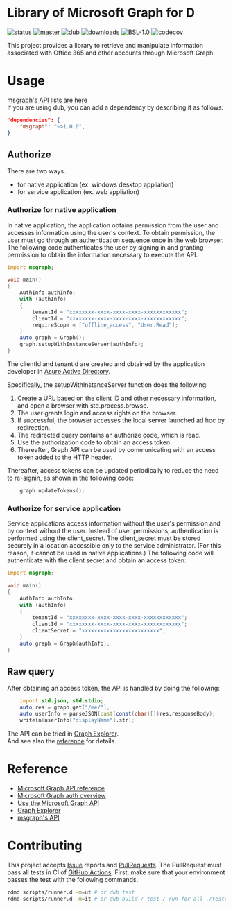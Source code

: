 # Library of Microsoft Graph for D
[![status](https://github.com/shoo/msgraph/workflows/status/badge.svg)](https://github.com/shoo/msgraph/actions?query=workflow%3Astatus)
[![master](https://github.com/shoo/msgraph/workflows/master/badge.svg)](https://github.com/shoo/msgraph/actions?query=workflow%3Amaster)
[![dub](https://img.shields.io/dub/v/msgraph.svg?cacheSeconds=3600)](https://code.dlang.org/packages/msgraph)
[![downloads](https://img.shields.io/dub/dt/msgraph.svg?cacheSeconds=3600)](https://code.dlang.org/packages/msgraph)
[![BSL-1.0](http://img.shields.io/badge/license-BSL--1.0-blue.svg?style=flat)](./LICENSE)
[![codecov](https://codecov.io/gh/shoo/msgraph/branch/master/graph/badge.svg)](https://codecov.io/gh/shoo/msgraph)

This project provides a library to retrieve and manipulate information associated with Office 365 and other accounts through Microsoft Graph.


# Usage
[msgraph's API lists are here](https://shoo.github.io/msgraph/)  
If you are using dub, you can add a dependency by describing it as follows:

```json
"dependencies": {
    "msgraph": "~>1.0.0",
}
```
## Authorize
There are two ways.
- for native application (ex. windows desktop appliation)
- for service application (ex. web appliation)

### Authorize for native application
In native application, the application obtains permission from the user and accesses information using the user's context. To obtain permission, the user must go through an authentication sequence once in the web browser.
The following code authenticates the user by signing in and granting permission to obtain the information necessary to execute the API.

```d
import msgraph;

void main()
{
	AuthInfo authInfo;
	with (authInfo)
	{
		tenantId = "xxxxxxxx-xxxx-xxxx-xxxx-xxxxxxxxxxxx";
		clientId = "xxxxxxxx-xxxx-xxxx-xxxx-xxxxxxxxxxxx";
		requireScope = ["offline_access", "User.Read"];
	}
	auto graph = Graph();
	graph.setupWithInstanceServer(authInfo);
}
```

The clientId and tenantId are created and obtained by the application developer in [Asure Active Directory](https://azure.microsoft.com/services/active-directory/).

Specifically, the setupWithInstanceServer function does the following:

1. Create a URL based on the client ID and other necessary information, and open a browser with std.process.browse.
2. The user grants login and access rights on the browser.
3. If successful, the browser accesses the local server launched ad hoc by redirection.
4. The redirected query contains an authorize code, which is read.
5. Use the authorization code to obtain an access token.
6. Thereafter, Graph API can be used by communicating with an access token added to the HTTP header.

Thereafter, access tokens can be updated periodically to reduce the need to re-signin, as shown in the following code:

```d
	graph.updateTokens();
```


### Authorize for service application
Service applications access information without the user's permission and by context without the user.
Instead of user permissions, authentication is performed using the client_secret.
The client_secret must be stored securely in a location accessible only to the service administrator. (For this reason, it cannot be used in native applications.)
The following code will authenticate with the client secret and obtain an access token:

```d
import msgraph;

void main()
{
	AuthInfo authInfo;
	with (authInfo)
	{
		tenantId = "xxxxxxxx-xxxx-xxxx-xxxx-xxxxxxxxxxxx";
		clientId = "xxxxxxxx-xxxx-xxxx-xxxx-xxxxxxxxxxxx";
		clientSecret = "xxxxxxxxxxxxxxxxxxxxxxxxx";
	}
	auto graph = Graph(authInfo);
}
```

## Raw query
After obtaining an access token, the API is handled by doing the following:

```d
	import std.json, std.stdio;
	auto res = graph.get("/me/");
	auto userInfo = parseJSON(cast(const(char)[])res.responseBody);
	writeln(userInfo["displayName"].str);
```

The API can be tried in [Graph Explorer](https://developer.microsoft.com/graph/graph-explorer).  
And see also the [reference](https://docs.microsoft.com/graph/api/overview?view=graph-rest-1.0) for details.

# Reference
- [Microsoft Graph API reference](https://docs.microsoft.com/graph/api/overview?view=graph-rest-1.0)
- [Microsoft Graph auth overview](https://docs.microsoft.com/graph/auth/)
- [Use the Microsoft Graph API](https://docs.microsoft.com/graph/use-the-api)
- [Graph Explorer](https://developer.microsoft.com/graph/graph-explorer)
- [msgraph's API](https://shoo.github.io/msgraph/)

# Contributing
This project accepts [Issue](https://github.com/shoo/msgraph/issues) reports and [PullRequests](https://github.com/shoo/msgraph/pulls).
The PullRequest must pass all tests in CI of [GitHub Actions](https://github.com/shoo/msgraph/actions).
First, make sure that your environment passes the test with the following commands.

```sh
rdmd scripts/runner.d -m=ut # or dub test
rdmd scripts/runner.d -m=it # or dub build / test / run for all ./testcases/* directories.
```

